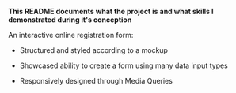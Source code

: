 **This README documents what the project is and what skills I demonstrated during it's conception**

An interactive online registration form:

* Structured and styled according to a mockup

* Showcased ability to create a form using many data input types

* Responsively designed through Media Queries
